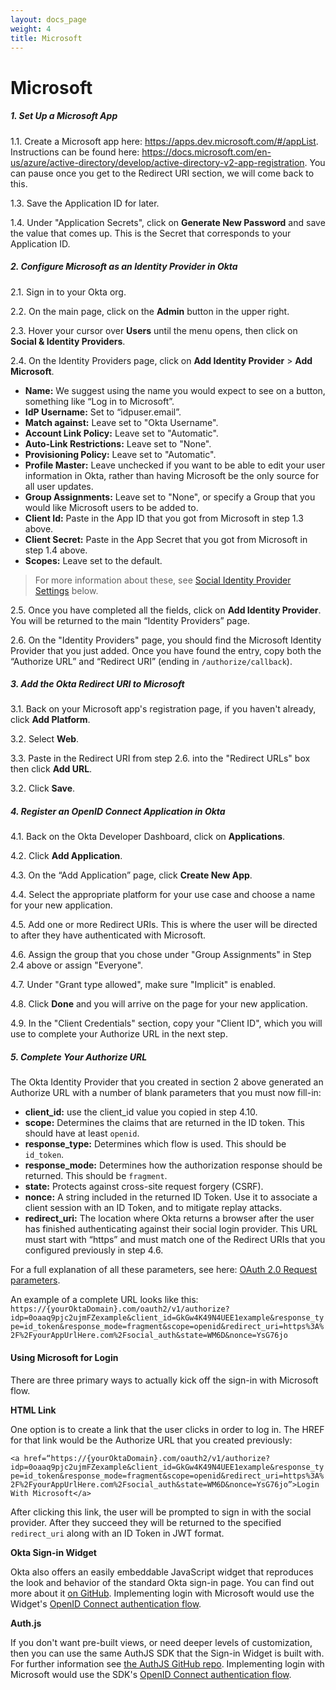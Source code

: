 ```yaml
---
layout: docs_page
weight: 4
title: Microsoft
---
```


# Microsoft

##### 1. Set Up a Microsoft App 

1.1. Create a Microsoft app here: <https://apps.dev.microsoft.com/#/appList>. Instructions can be found here: https://docs.microsoft.com/en-us/azure/active-directory/develop/active-directory-v2-app-registration. You can pause once you get to the Redirect URI section, we will come back to this.

1.3. Save the Application ID for later.

1.4. Under "Application Secrets", click on **Generate New Password** and save the value that comes up. This is the Secret that corresponds to your Application ID.


##### 2. Configure Microsoft as an Identity Provider in Okta

2.1. Sign in to your Okta org.

2.2. On the main page, click on the **Admin** button in the upper right.

2.3. Hover your cursor over **Users** until the menu opens, then click on **Social & Identity Providers**.

2.4. On the Identity Providers page, click on **Add Identity Provider** > **Add Microsoft**.

* **Name:** We suggest using the name you would expect to see on a button, something like “Log in to Microsoft”.
* **IdP Username:** Set to “idpuser.email”.
* **Match against:** Leave set to "Okta Username".
* **Account Link Policy:** Leave set to "Automatic".
* **Auto-Link Restrictions:** Leave set to "None".
* **Provisioning Policy:** Leave set to "Automatic".
* **Profile Master:** Leave unchecked if you want to be able to edit your user information in Okta, rather than having Microsoft be the only source for all user updates. 
* **Group Assignments:** Leave set to "None", or specify a Group that you would like Microsoft users to be added to.
* **Client Id:** Paste in the App ID that you got from Microsoft in step 1.3 above.
* **Client Secret:** Paste in the App Secret that you got from Microsoft in step 1.4 above.
* **Scopes:** Leave set to the default.

> For more information about these, see [Social Identity Provider Settings](#social-idp-settings) below.

2.5. Once you have completed all the fields, click on **Add Identity Provider**. You will be returned to the main “Identity Providers” page. 

2.6. On the "Identity Providers" page, you should find the Microsoft Identity Provider that you just added. Once you have found the entry, copy both the “Authorize URL” and “Redirect URI” (ending in `/authorize/callback`).

##### 3. Add the Okta Redirect URI to Microsoft

3.1. Back on your Microsoft app's registration page, if you haven't already, click **Add Platform**.

3.2. Select **Web**.

3.3. Paste in the Redirect URI from step 2.6. into the "Redirect URLs" box then click **Add URL**.

3.2. Click **Save**.

##### 4. Register an OpenID Connect Application in Okta

4.1. Back on the Okta Developer Dashboard, click on **Applications**.

4.2. Click **Add Application**.

4.3. On the “Add Application” page, click **Create New App**.

4.4. Select the appropriate platform for your use case and choose a name for your new application. 

4.5. Add one or more Redirect URIs. This is where the user will be directed to after they have authenticated with Microsoft.

4.6. Assign the group that you chose under "Group Assignments" in Step 2.4 above or assign "Everyone".

4.7. Under "Grant type allowed", make sure "Implicit" is enabled.

4.8. Click **Done** and you will arrive on the page for your new application. 

4.9. In the "Client Credentials" section, copy your "Client ID", which you will use to complete your Authorize URL in the next step.

##### 5. Complete Your Authorize URL

The Okta Identity Provider that you created in section 2 above generated an Authorize URL with a number of blank parameters that you must now fill-in:

* **client_id:** use the client_id value you copied in step 4.10.
* **scope:** Determines the claims that are returned in the ID token. This should have at least `openid`.
* **response_type:** Determines which flow is used. This should be `id_token`.
* **response_mode:** Determines how the authorization response should be returned. This should be `fragment`.
* **state:** Protects against cross-site request forgery (CSRF).
* **nonce:** A string included in the returned ID Token. Use it to associate a client session with an ID Token, and to mitigate replay attacks.
* **redirect_uri:** The location where Okta returns a browser after the user has finished authenticating against their social login provider. This URL must start with “https” and must match one of the Redirect URIs that you configured previously in step 4.6.

For a full explanation of all these parameters, see here: [OAuth 2.0 Request parameters](https://developer.okta.com/docs/api/resources/oauth2.html#request-parameters).

An example of a complete URL looks like this: `https://{yourOktaDomain}.com/oauth2/v1/authorize?idp=0oaaq9pjc2ujmFZexample&client_id=GkGw4K49N4UEE1example&response_type=id_token&response_mode=fragment&scope=openid&redirect_uri=https%3A%2F%2FyourAppUrlHere.com%2Fsocial_auth&state=WM6D&nonce=YsG76jo`

#### Using Microsoft for Login

There are three primary ways to actually kick off the sign-in with Microsoft flow.

**HTML Link**

One option is to create a link that the user clicks in order to log in. The HREF for that link would be the Authorize URL that you created previously:

`<a href=“https://{yourOktaDomain}.com/oauth2/v1/authorize?idp=0oaaq9pjc2ujmFZexample&client_id=GkGw4K49N4UEE1example&response_type=id_token&response_mode=fragment&scope=openid&redirect_uri=https%3A%2F%2FyourAppUrlHere.com%2Fsocial_auth&state=WM6D&nonce=YsG76jo”>Login With Microsoft</a>`

After clicking this link, the user will be prompted to sign in with the social provider. After they succeed they will be returned to the specified `redirect_uri` along with an ID Token in JWT format.

**Okta Sign-in Widget**

Okta also offers an easily embeddable JavaScript widget that reproduces the look and behavior of the standard Okta sign-in page. You can find out more about it [on GitHub](https://github.com/okta/okta-signin-widget#okta-sign-in-widget). Implementing login with Microsoft would use the Widget's [OpenID Connect authentication flow](https://github.com/okta/okta-signin-widget#openid-connect).

**Auth.js**


If you don't want pre-built views, or need deeper levels of customization, then you can use the same AuthJS SDK that the Sign-in Widget is built with. For further information see [the AuthJS GitHub repo](https://github.com/okta/okta-auth-js#install). Implementing login with Microsoft would use the SDK's [OpenID Connect authentication flow](https://github.com/okta/okta-auth-js#openid-connect-options).
